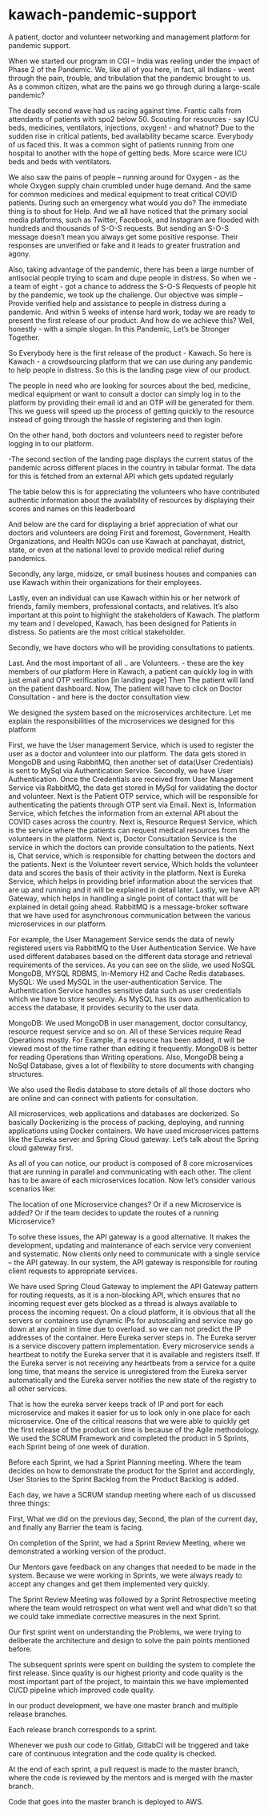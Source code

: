 # kawach-pandemic-support

A patient, doctor and volunteer networking and management platform for pandemic support.

When we started our program in CGI – India was reeling under the impact of Phase 2 of the Pandemic.
We, like all of you here, in fact, all Indians - went through the pain, trouble, and tribulation that the pandemic
brought to us.
As a common citizen, what are the pains we go through during a large-scale pandemic?

The deadly second wave had us racing against time. Frantic calls from attendants of patients with spo2 below 50.
Scouting for resources - say ICU beds, medicines, ventilators, injections, oxygen! - and whatnot?
Due to the sudden rise in critical patients, bed availability became scarce. Everybody of us faced this.
It was a common sight of patients running from one hospital to another with the hope of getting beds. More scarce were
ICU beds and beds with ventilators.

We also saw the pains of people – running around for Oxygen - as the whole Oxygen supply chain crumbled under huge
demand.
And the same for common medicines and medical equipment to treat critical COVID patients.
During such an emergency what would you do?
The immediate thing is to shout for Help.
And we all have noticed that the primary social media platforms, such as Twitter, Facebook, and Instagram are flooded
with hundreds and thousands of S-O-S requests.
But sending an S-O-S message doesn’t mean you always get some positive response.
Their responses are unverified or fake and it leads to greater frustration and agony.

Also, taking advantage of the pandemic, there has been a large number of antisocial people trying to scam and dupe
people in distress.
So when we - a team of eight - got a chance to address the S-O-S Requests of people hit by the pandemic, we took up the
challenge.
Our objective was simple – Provide verified help and assistance to people in distress during a pandemic.
And within 5 weeks of intense hard work, today we are ready to present the first release of our product.
And how do we achieve this?
Well, honestly - with a simple slogan.
In this Pandemic, Let’s be Stronger Together.

So Everybody here is the first release of the product - Kawach.
So here is Kawach - a crowdsourcing platform that we can use during any pandemic to help people in distress.
So this is the landing page view of our product.

The people in need who are looking for sources about the bed, medicine, medical equipment or want to consult a doctor
can simply log in to the platform by providing their email id and an OTP will be generated for them.
This we guess will speed up the process of getting quickly to the resource instead of going through the hassle of
registering and then login.

On the other hand, both doctors and volunteers need to register before logging in to our platform.

-The second section of the landing page displays the current status of the pandemic across different places in the
country in tabular format. The data for this is fetched from an external API which gets updated regularly

The table below this is for appreciating the volunteers who have contributed authentic information about the
availability of resources by displaying their scores and names on this leaderboard

And below are the card for displaying a brief appreciation of what our doctors and volunteers are doing
First and foremost, Government, Health Organizations, and Health NGOs can use Kawach at panchayat, district, state, or
even at the national level to provide medical relief during pandemics.

Secondly, any large, midsize, or small business houses and companies can use Kawach within their organizations for their
employees.

Lastly, even an individual can use Kawach within his or her network of friends, family members, professional contacts,
and relatives.
It’s also important at this point to highlight the stakeholders of Kawach.
The platform my team and I developed, Kawach, has been designed for Patients in distress. So patients are the most
critical stakeholder.

Secondly, we have doctors who will be providing consultations to patients.

Last. And the most important of all .. are Volunteers. - these are the key members of our platform
Here in Kawach, a patient can quickly log in with just email and OTP verification [in landing page]
Then The patient will land on the patient dashboard. Now, The patient will have to click on Doctor Consultation - and
here is the doctor consultation view.

We designed the system based on the microservices architecture.
Let me explain the responsibilities of the microservices we designed for this platform

First, we have the User management Service, which is used to register the user as a doctor and volunteer into our
platform. The data gets stored in MongoDB and using RabbitMQ, then another set of data(User Credentials) is sent to
MySql via Authentication Service.
Secondly, we have User Authentication. Once the Credentials are received from User Management Service via RabbitMQ, the
data get stored in MySql for validating the doctor and volunteer.
Next is the Patient OTP service, which will be responsible for authenticating the patients through OTP sent via Email.
Next is, Information Service, which fetches the information from an external API about the COVID cases across the
country.
Next is, Resource Request Service, which is the service where the patients can request medical resources from the
volunteers in the platform.
Next is, Doctor Consultation Service is the service in which the doctors can provide consultation to the patients.
Next is, Chat service, which is responsible for chatting between the doctors and the patients.
Next is the Volunteer revert service, Which holds the volunteer data and scores the basis of their activity in the
platform.
Next is Eureka Service, which helps in providing brief information about the services that are up and running and it
will be explained in detail later.
Lastly, we have API Gateway, which helps in handling a single point of contact that will be explained in detail going
ahead.
RabbitMQ is a message-broker software that we have used for asynchronous communication between the various microservices
in our platform.

For example, the User Management Service sends the data of newly registered users via RabbitMQ to the User
Authentication Service.
We have used different databases based on the different data storage and retrieval requirements of the services.
As you can see on the slide, we used NoSQL MongoDB, MYSQL RDBMS, In-Memory H2 and Cache Redis databases.
MySQL:
We used MySQL in the user-authentication Service.
The Authentication Service handles sensitive data such as user credentials which we have to store securely. As MySQL has
its own authentication to access the database, it provides security to the user data.

MongoDB:
We used MongoDB in user management, doctor consultancy, resource request service and so on. All of these Services
require Read Operations mostly. For Example, if a resource has been added, it will be viewed most of the time rather
than editing it frequently. MongoDB is better for reading Operations than Writing operations. Also, MongoDB being a
NoSql Database, gives a lot of flexibility to store documents with changing structures.

We also used the Redis database to store details of all those doctors who are online and can connect with patients for
consultation.

All microservices, web applications and databases are dockerized. So basically Dockerizing is the process of packing,
deploying, and running applications using Docker containers.
We have used microservices patterns like the Eureka server and Spring Cloud gateway. Let’s talk about the Spring cloud
gateway first.

As all of you can notice, our product is composed of 8 core microservices that are running in parallel and communicating
with each other.
The client has to be aware of each microservices location.
Now let’s consider various scenarios like:

The location of one Microservice changes?
Or if a new Microservice is added?
Or if the team decides to update the routes of a running Microservice?

To solve these issues, the API gateway is a good alternative. It makes the development, updating and maintenance of each
service very convenient and systematic.
Now clients only need to communicate with a single service – the API gateway. In our system, the API gateway is
responsible for routing client requests to appropriate services.

We have used Spring Cloud Gateway to implement the API Gateway pattern for routing requests, as it is a non-blocking
API, which ensures that no incoming request ever gets blocked as a thread is always available to process the incoming
request.
On a cloud platform, it is obvious that all the servers or containers use dynamic IPs for autoscaling and service may go
down at any point in time due to overload. so we can not predict the IP addresses of the container.
Here Eureka server steps in. The Eureka server is a service discovery pattern implementation.
Every microservice sends a heartbeat to notify the Eureka server that it is available and registers itself. If the
Eureka server is not receiving any heartbeats from a service for a quite long time, that means the service is
unregistered from the Eureka server automatically and the Eureka server notifies the new state of the registry to all
other services.

That is how the eureka server keeps track of IP and port for each microservice and makes it easier for us to look only
in one place for each microservice.
One of the critical reasons that we were able to quickly get the first release of the product on time is because of the
Agile methodology. We used the SCRUM Framework and completed the product in 5 Sprints, each Sprint being of one week of
duration.

Before each Sprint, we had a Sprint Planning meeting. Where the team decides on how to demonstrate the product for the
Sprint and accordingly, User Stories to the Sprint Backlog from the Product Backlog is added.

Each day, we have a SCRUM standup meeting where each of us discussed three things:

First, What we did on the previous day,
Second, the plan of the current day,
and finally any Barrier the team is facing.

On completion of the Sprint, we had a Sprint Review Meeting, where we demonstrated a working version of the product.

Our Mentors gave feedback on any changes that needed to be made in the system. Because we were working in Sprints, we
were always ready to accept any changes and get them implemented very quickly.

The Sprint Review Meeting was followed by a Sprint Retrospective meeting where the team would retrospect on what went
well and what didn't so that we could take immediate corrective measures in the next Sprint.

Our first sprint went on understanding the Problems, we were trying to deliberate the architecture and design to solve
the pain points mentioned before.

The subsequent sprints were spent on building the system to complete the first release.
Since quality is our highest priority and code quality is the most important part of the project, to maintain this we
have implemented CI/CD pipeline which improved code quality.

In our product development, we have one master branch and multiple release branches.

Each release branch corresponds to a sprint.

Whenever we push our code to Gitlab, GitlabCI will be triggered and take care of continuous integration and the code
quality is checked.

At the end of each sprint, a pull request is made to the master branch, where the code is reviewed by the mentors and is
merged with the master branch.

Code that goes into the master branch is deployed to AWS.
